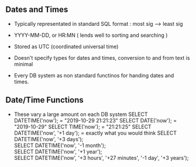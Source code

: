 ## Dates and Times

- Typically representated in standard SQL format : most sig --> least sig
- YYYY-MM-DD, or HR:MN ( lends well to sorting and searching )
- Stored as UTC (coordinated universal time)

- Doesn't specify types for dates and times, conversion to and from text is minimal
- Every DB system as non standard functinos for handing dates and times.

## Date/Time Functions
- These vary a large amount on each DB system
SELECT DATETIME('now');  = "2019-10-29 21:21:23"
SELECT DATE('now');    = "2019-10-29"
SELECT TIME('now');    = "21:21:25"
SELECT DATETIME('now', '+1 day');    = exactly what you would think
SELECT DATETIME('now', '+3 days');    
SELECT DATETIME('now', '-1 month');    
SELECT DATETIME('now', '+1 year');    
SELECT DATETIME('now', '+3 hours', '+27 minutes', '-1 day', '+3 years');